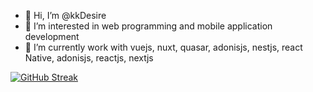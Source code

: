 - 👋 Hi, I’m @kkDesire
- 👀 I’m interested in web programming and mobile application development
- 🌱 I’m currently work with vuejs, nuxt, quasar, adonisjs, nestjs, react Native, adonisjs, reactjs, nextjs

[![GitHub Streak](https://streak-stats.demolab.com?user=kkDesire)](https://git.io/streak-stats)

<!---
kkDesire/kkDesire is a ✨ special ✨ repository because its `README.md` (this file) appears on your GitHub profile.
You can click the Preview link to take a look at your changes.
--->
